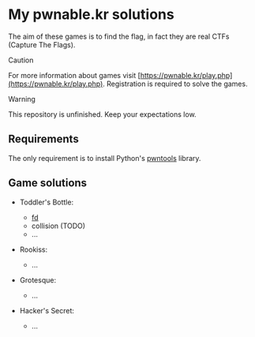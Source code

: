 # My pwnable.kr solutions

The aim of these games is to find the flag, in fact they are real CTFs (Capture The Flags).

> [!CAUTION]
> For more information about games visit [https://pwnable.kr/play.php](https://pwnable.kr/play.php). Registration is required to solve the games.

> [!WARNING]
> This repository is unfinished. Keep your expectations low.

## Requirements

The only requirement is to install Python's [pwntools](https://pypi.org/project/pwntools/) library.

## Game solutions

- Toddler's Bottle:
    - [fd](https://github.com/AntonioBerna/pwnable.kr/blob/master/fd/)
    - collision (TODO)
    - ...

- Rookiss:
    - ...

- Grotesque:
    - ...

- Hacker's Secret:
    - ...

